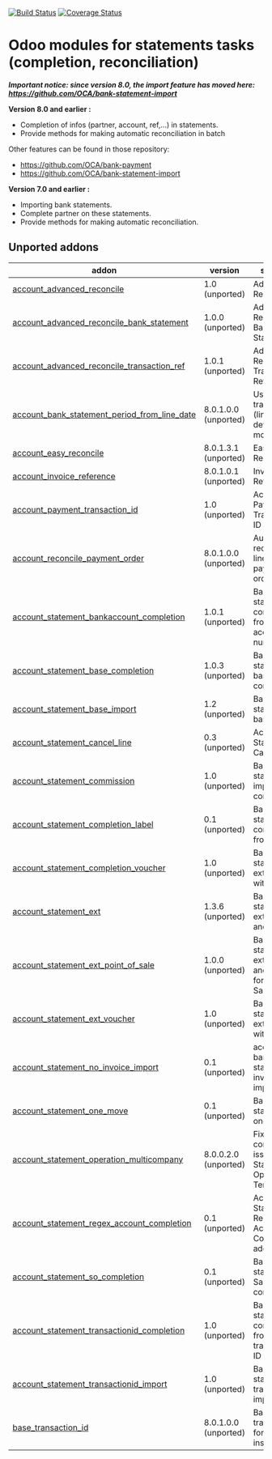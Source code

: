 [![Build Status](https://travis-ci.org/OCA/bank-statement-reconcile.svg?branch=9.0)](https://travis-ci.org/OCA/bank-statement-reconcile)
[![Coverage Status](https://coveralls.io/repos/OCA/bank-statement-reconcile/badge.png?branch=9.0)](https://coveralls.io/r/OCA/bank-statement-reconcile?branch=9.0)

Odoo modules for statements tasks (completion, reconciliation)
==============================================================

***Important notice: since version 8.0, the import feature has moved here: https://github.com/OCA/bank-statement-import***


__Version 8.0 and earlier :__

* Completion of infos (partner, account, ref,...) in statements.
* Provide methods for making automatic reconciliation in batch

Other features can be found in those repository:
* https://github.com/OCA/bank-payment
* https://github.com/OCA/bank-statement-import

__Version 7.0 and earlier :__

* Importing bank statements.
* Complete partner on these statements.
* Provide methods for making automatic reconciliation.


[//]: # (addons)
Unported addons
---------------
addon | version | summary
--- | --- | ---
[account_advanced_reconcile](account_advanced_reconcile/) | 1.0 (unported) | Advanced Reconcile
[account_advanced_reconcile_bank_statement](account_advanced_reconcile_bank_statement/) | 1.0.0 (unported) | Advanced Reconcile Bank Statement
[account_advanced_reconcile_transaction_ref](account_advanced_reconcile_transaction_ref/) | 1.0.1 (unported) | Advanced Reconcile Transaction Ref
[account_bank_statement_period_from_line_date](account_bank_statement_period_from_line_date/) | 8.0.1.0.0 (unported) | Use bank transaction (line) date to determine move period
[account_easy_reconcile](account_easy_reconcile/) | 8.0.1.3.1 (unported) | Easy Reconcile
[account_invoice_reference](account_invoice_reference/) | 8.0.1.0.1 (unported) | Invoices Reference
[account_payment_transaction_id](account_payment_transaction_id/) | 1.0 (unported) | Account Payment - Transaction ID
[account_reconcile_payment_order](account_reconcile_payment_order/) | 8.0.1.0.0 (unported) | Automatically reconcile all lines from payment orders
[account_statement_bankaccount_completion](account_statement_bankaccount_completion/) | 1.0.1 (unported) | Bank statement completion from bank account number
[account_statement_base_completion](account_statement_base_completion/) | 1.0.3 (unported) | Bank statement base completion
[account_statement_base_import](account_statement_base_import/) | 1.2 (unported) | Bank statement base import
[account_statement_cancel_line](account_statement_cancel_line/) | 0.3 (unported) | Account Statement Cancel Line
[account_statement_commission](account_statement_commission/) | 1.0 (unported) | Bank statement import - commissions
[account_statement_completion_label](account_statement_completion_label/) | 0.1 (unported) | Bank statement completion from label
[account_statement_completion_voucher](account_statement_completion_voucher/) | 1.0 (unported) | Bank statement extension with voucher
[account_statement_ext](account_statement_ext/) | 1.3.6 (unported) | Bank statement extension and profiles
[account_statement_ext_point_of_sale](account_statement_ext_point_of_sale/) | 1.0.0 (unported) | Bank statement extension and profiles for Point of Sale
[account_statement_ext_voucher](account_statement_ext_voucher/) | 1.0 (unported) | Bank statement extension with voucher
[account_statement_no_invoice_import](account_statement_no_invoice_import/) | 0.1 (unported) | account bank statement no invoice import
[account_statement_one_move](account_statement_one_move/) | 0.1 (unported) | Bank statement one move
[account_statement_operation_multicompany](account_statement_operation_multicompany/) | 8.0.0.2.0 (unported) | Fix multi-company issue on Statement Operation Templates
[account_statement_regex_account_completion](account_statement_regex_account_completion/) | 0.1 (unported) | Account Statement Regex Account Completion addon
[account_statement_so_completion](account_statement_so_completion/) | 0.1 (unported) | Bank statement Sale Order completion
[account_statement_transactionid_completion](account_statement_transactionid_completion/) | 1.0 (unported) | Bank statement completion from transaction ID
[account_statement_transactionid_import](account_statement_transactionid_import/) | 1.0 (unported) | Bank statement transactionID import
[base_transaction_id](base_transaction_id/) | 8.0.1.0.0 (unported) | Base transaction id for financial institutes

[//]: # (end addons)
